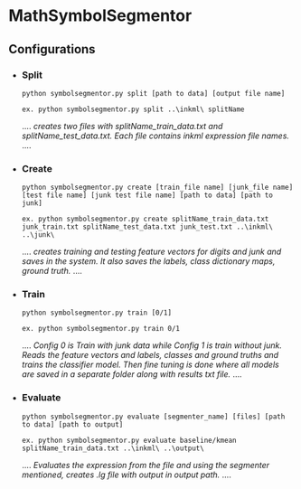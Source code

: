 # MathSymbolSegmentor

## Configurations

- ### Split

    `python symbolsegmentor.py split [path to data] [output file name]`

    `ex. python symbolsegmentor.py split ..\inkml\ splitName`

	....
*creates two files with splitName_train_data.txt and splitName_test_data.txt.
Each file contains inkml expression file names.*
	....

- ### Create

    `python symbolsegmentor.py create [train_file name] [junk_file name] [test file name] [junk test file name] [path to data] [path to junk]`

    `ex. python symbolsegmentor.py create splitName_train_data.txt junk_train.txt splitName_test_data.txt junk_test.txt ..\inkml\ ..\junk\`

	....
*creates training and testing feature vectors for digits and junk and saves in the system.
It also saves the labels, class dictionary maps, ground truth.*
	....

- ### Train

    `python symbolsegmentor.py train [0/1]`

    `ex. python symbolsegmentor.py train 0/1`

	....
*Config 0 is Train with junk data while Config 1 is train without junk.*
*Reads the feature vectors and labels, classes and ground truths and trains the classifier model.
Then fine tuning is done where all models are saved in a separate folder along with results txt file.*
	....

- ### Evaluate

    `python symbolsegmentor.py evaluate [segmenter_name] [files] [path to data] [path to output]`

    `ex. python symbolsegmentor.py evaluate baseline/kmean splitName_train_data.txt ..\inkml\ ..\output\`

	....
*Evaluates the expression from the file and using the segmenter mentioned, creates .lg file with output in output path.*
	....